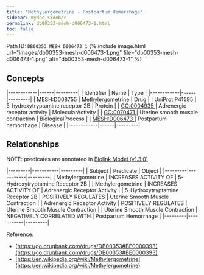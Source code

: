 ```yaml
---
title: "Methylergometrine - Postpartum Hemorrhage"
sidebar: mydoc_sidebar
permalink: db00353-mesh-d006473-1.html
toc: false 
---
```



Path ID: `DB00353_MESH_D006473_1`
{% include image.html url="images/db00353-mesh-d006473-1.png" file="db00353-mesh-d006473-1.png" alt="db00353-mesh-d006473-1" %}

## Concepts

|------------|------|---------|
| Identifier | Name | Type    |
|------------|------|---------|
| <a href="https://identifiers.org/MESH:D008755">MESH:D008755 </a> | Methylergometrine | Drug |
| <a href="https://identifiers.org/UniProt:P41595">UniProt:P41595 </a> | 5-hydroxytryptamine receptor 2B | Protein |
| <a href="https://identifiers.org/GO:0004935">GO:0004935 </a> | Adrenergic receptor activity | MolecularActivity |
| <a href="https://identifiers.org/GO:0070471">GO:0070471 </a> | Uterine smooth muscle contraction | BiologicalProcess |
| <a href="https://identifiers.org/MESH:D006473">MESH:D006473 </a> | Postpartum hemorrhage | Disease |
|------------|------|---------|

## Relationships


NOTE: predicates are annotated in <a href="https://github.com/biolink/biolink-model/releases/tag/v1.3.0">Biolink Model (v1.3.0)</a>

|---------|-----------|---------|
| Subject | Predicate | Object  |
|---------|-----------|---------|
| Methylergometrine | INCREASES ACTIVITY OF | 5-Hydroxytryptamine Receptor 2B |
| Methylergometrine | INCREASES ACTIVITY OF | Adrenergic Receptor Activity |
| 5-Hydroxytryptamine Receptor 2B | POSITIVELY REGULATES | Uterine Smooth Muscle Contraction |
| Adrenergic Receptor Activity | POSITIVELY REGULATES | Uterine Smooth Muscle Contraction |
| Uterine Smooth Muscle Contraction | NEGATIVELY CORRELATED WITH | Postpartum Hemorrhage |
|---------|-----------|---------|

Reference: 
  - [https://go.drugbank.com/drugs/DB00353#BE0000393](https://go.drugbank.com/drugs/DB00353#BE0000393)
  - [https://en.wikipedia.org/wiki/Methylergometrine](https://en.wikipedia.org/wiki/Methylergometrine)
